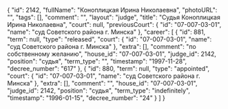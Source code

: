 {
    "id": 2142,
    "fullName": "Коноплицкая Ирина Николаевна",
    "photoURL": "",
    "tags": [],
    "comment": "",
    "layout": "judge",
    "title": "Судья Коноплицкая Ирина Николаевна",
    "court": null,
    "previousCourt": {
        "id": "07-007-03-01",
        "name": "суд Советского района г. Минска"
    },
    "career": [
        {
            "id": 881,
            "term": null,
            "type": "released",
            "court": {
                "id": "07-007-03-01",
                "name": "суд Советского района г. Минска"
            },
            "extra": [],
            "comment": "по собственному желанию",
            "house_id": "07-007-03-01",
            "judge_id": 2142,
            "position": "судья",
            "term_type": "",
            "timestamp": "1997-11-28",
            "decree_number": "617"
        },
        {
            "id": 880,
            "term": null,
            "type": "appointed",
            "court": {
                "id": "07-007-03-01",
                "name": "суд Советского района г. Минска"
            },
            "extra": [],
            "comment": "",
            "house_id": "07-007-03-01",
            "judge_id": 2142,
            "position": "судья",
            "term_type": "indefinitely",
            "timestamp": "1996-01-15",
            "decree_number": "24"
        }
    ]
}